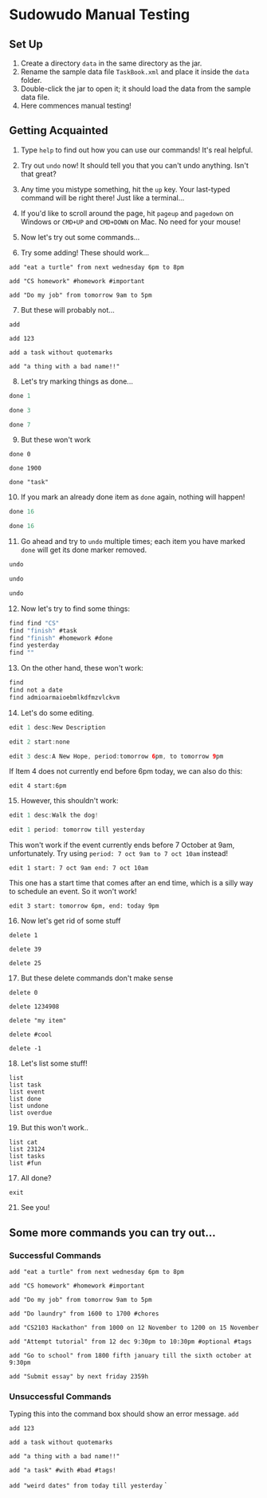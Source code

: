 ﻿# Sudowudo Manual Testing

## Set Up

1. Create a directory `data` in the same directory as the jar.
2. Rename the sample data file `TaskBook.xml` and place it inside the `data` folder.
3. Double-click the jar to open it; it should load the data from the sample data file.
4. Here commences manual testing!

## Getting Acquainted

1. Type `help` to find out how you can use our commands! It's real helpful.
2. Try out `undo` now! It should tell you that you can't undo anything. Isn't that great?
2. Any time you mistype something, hit the `up` key. Your last-typed command will be right there! Just like a terminal...
3. If you'd like to scroll around the page, hit `pageup` and `pagedown` on Windows or `CMD+UP` and `CMD+DOWN` on Mac. No need for your mouse!
4. Now let's try out some commands...

5. Try some adding! These should work...

```
add "eat a turtle" from next wednesday 6pm to 8pm

add "CS homework" #homework #important

add "Do my job" from tomorrow 9am to 5pm
```

7. But these will probably not...

```
add

add 123

add a task without quotemarks

add "a thing with a bad name!!"
```

8. Let's try marking things as done...

```java
done 1

done 3

done 7
```

9. But these won't work

```
done 0

done 1900

done "task"
```

10. If you mark an already done item as `done` again, nothing will happen!

```java
done 16

done 16
```

11. Go ahead and try to `undo` multiple times; each item you have marked `done` will get its done marker removed.

```java
undo

undo

undo
```

12. Now let's try to find some things:

```java
find find "CS"
find "finish" #task
find "finish" #homework #done
find yesterday
find ""
```

13. On the other hand, these won't work:

```java
find
find not a date
find admioarmaioebmlkdfmzvlckvm
```

14. Let's do some editing.

```java
edit 1 desc:New Description

edit 2 start:none

edit 3 desc:A New Hope, period:tomorrow 6pm, to tomorrow 9pm
```
If Item 4 does not currently end before 6pm today, we can also do this:
```
edit 4 start:6pm
```

15. However, this shouldn't work:
```java
edit 1 desc:Walk the dog!

edit 1 period: tomorrow till yesterday
```
This won't work if the event currently ends before 7 October at 9am, unfortunately. Try using `period: 7 oct 9am to 7 oct 10am` instead!
```
edit 1 start: 7 oct 9am end: 7 oct 10am
```
This one has a start time that comes after an end time, which is a silly way to schedule an event. So it won't work!
```
edit 3 start: tomorrow 6pm, end: today 9pm

```
16. Now let's get rid of some stuff

```
delete 1

delete 39

delete 25
```

17. But these delete commands don't make sense
```
delete 0

delete 1234908

delete "my item"

delete #cool

delete -1
```

18. Let's list some stuff!
```
list
list task
list event
list done
list undone
list overdue
```

19. But this won't work..
```
list cat
list 23124
list tasks
list #fun
```

17. All done?

`exit`

21. See you!

## Some more commands you can try out...
### Successful Commands
`add "eat a turtle" from next wednesday 6pm to 8pm`

`add "CS homework" #homework #important`

`add "Do my job" from tomorrow 9am to 5pm`

`add "Do laundry" from 1600 to 1700 #chores`

`add "CS2103 Hackathon" from 1000 on 12 November to 1200 on 15 November`

`add "Attempt tutorial" from 12 dec 9:30pm to 10:30pm #optional #tags`

`add "Go to school" from 1800 fifth january till the sixth october at 9:30pm`

`add "Submit essay" by next friday 2359h`

### Unsuccessful Commands
Typing this into the command box should show an error message.
`add`

`add 123`

`add a task without quotemarks`

`add "a thing with a bad name!!"`

`add "a task" #with #bad #tags!`

`add "weird dates" from today till yesterday`
`
